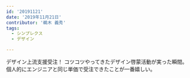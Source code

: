 ```yaml
---
id: '20191121'
date: '2019年11月21日'
contributor: '鵜木 義秀'
tags:
  - シンプレクス
  - デザイン

---
```


デザイン上流支援受注！
コツコツやってきたデザイン啓蒙活動が実った瞬間。
個人的にエンジニアと同じ単価で受注できたことが一番嬉しい。